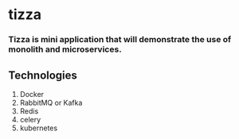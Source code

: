 # tizza
### Tizza is mini application that will demonstrate the use of monolith and microservices.

## Technologies

1. Docker
2. RabbitMQ or Kafka
3. Redis
4. celery
5. kubernetes
